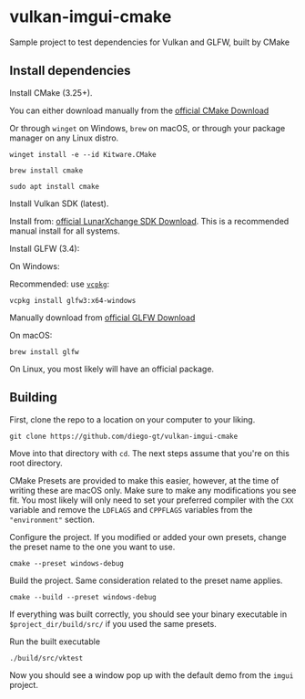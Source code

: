 # vulkan-imgui-cmake
Sample project to test dependencies for Vulkan and GLFW, built by CMake

## Install dependencies
Install CMake (3.25+).

You can either download manually from the [official CMake Download](https://cmake.org/download/)

Or through `winget` on Windows, `brew` on macOS, or through your package manager on any Linux distro.

```shell
winget install -e --id Kitware.CMake
```

```shell
brew install cmake
```

```shell
sudo apt install cmake
```

Install Vulkan SDK (latest).

Install from: [official LunarXchange SDK Download](https://vulkan.lunarg.com/sdk/home).
This is a recommended manual install for all systems.

Install GLFW (3.4):

On Windows:

Recommended: use [`vcpkg`](https://github.com/microsoft/vcpkg):

```shell
vcpkg install glfw3:x64-windows
```

Manually download from [official GLFW Download](https://www.glfw.org/download)

On macOS:

```shell
brew install glfw
```

On Linux, you most likely will have an official package.

## Building

First, clone the repo to a location on your computer to your liking.

```shell
git clone https://github.com/diego-gt/vulkan-imgui-cmake
```

Move into that directory with `cd`. The next steps assume that you're on this root directory.

CMake Presets are provided to make this easier, however, at the time of writing these are macOS only. Make sure to make any modifications you see fit. You most likely will only need to set your preferred compiler with the `CXX` variable and remove the `LDFLAGS` and `CPPFLAGS` variables from the `"environment"` section.

Configure the project. If you modified or added your own presets, change the preset name to the one you want to use.

```shell
cmake --preset windows-debug
```

Build the project. Same consideration related to the preset name applies.

```shell
cmake --build --preset windows-debug
```

If everything was built correctly, you should see your binary executable in `$project_dir/build/src/` if you used the same presets.

Run the built executable

```shell
./build/src/vktest
```

Now you should see a window pop up with the default demo from the `imgui` project.
